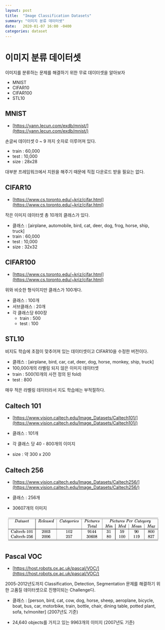```yaml
---
layout: post
title:  "Image Classification Datasets"
summary: "이미지 분류 데이터셋"
date:   2020-01-07 16:00 -0400
categories: dataset
---
```


# 이미지 분류 데이터셋

이미지를 분류하는 문제를 해결하기 위한 무료 데이터셋을 알아보자

- MNIST
- CIFAR10
- CIFAR100
- STL10

## MNIST

- [https://yann.lecun.com/exdb/mnist/](https://yann.lecun.com/exdb/mnist/)

손글씨 데이터셋 0 ~ 9 까지 숫자로 이루어져 있다.

 - train : 60,000
 - test : 10,000
 - size : 28x28

대부분 프레임워크에서 지원을 해주기 때문에 직접 다운로드 받을 필요는 없다.

## CIFAR10

- [https://www.cs.toronto.edu/~kriz/cifar.html](https://www.cs.toronto.edu/~kriz/cifar.html)

작은 이미지 데이터셋 총 10개의 클래스가 있다.

- 클래스 : [airplane, automobile, bird, cat, deer, dog, frog, horse, ship, truck]
- train : 60,000
- test : 10,000
- size : 32x32

## CIFAR100

- [https://www.cs.toronto.edu/~kriz/cifar.html](https://www.cs.toronto.edu/~kriz/cifar.html)

위와 비슷한 형식이지만 클래스가 100개다.

- 클래스 : 100개
- 서브클래스 : 20개
- 각 클래스당 600장
  + train : 500
  + test : 100


## STL10

비지도 학습에 초점이 맞추어져 있는 데이터셋이고 CIFAR10을 수정한 버전이다.

- 클래스 : [airplane, bird, car, cat, deer, dog, horse, monkey, ship, truck]
- 100,000개의 라벨링 되지 않은 이미지 데이터셋
- train : 500(10개의 사전 정의 된 fold)
- test : 800

매우 적은 라벨링 데이터라서 지도 학습에는 부적절하다.

## Caltech 101

- [https://www.vision.caltech.edu/Image_Datasets/Caltech101/](https://www.vision.caltech.edu/Image_Datasets/Caltech101/)

- 클래스 : 101개
- 각 클래스 당 40 - 800개의 이미지
- size : 약 300 x 200

## Caltech 256

- [https://www.vision.caltech.edu/Image_Datasets/Caltech256/](https://www.vision.caltech.edu/Image_Datasets/Caltech256/)

- 클래스 : 256개
- 30607개의 이미지



![figure1](/assets/img/post_img/datasets/figure1.PNG)



## Pascal VOC

- [https://host.robots.ox.ac.uk/pascal/VOC/](https://host.robots.ox.ac.uk/pascal/VOC/)

2005-2012년도까지 Classification, Detection, Segmentation 문제를 해결하기 위한 고품질 데이터셋으로 진행이되는 Challenge다.

- 클래스 : [person, bird, cat, cow, dog, horse, sheep, aeroplane, bicycle, boat, bus, car, motorbike, train, bottle, chair, dining table, potted plant, sofa, tv/moniter]
(2007년도 기준)

- 24,640 objects를 가지고 있는 9963개의 이미지 (2007년도 기준)
